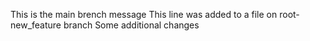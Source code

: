 This is the main brench message
This line was added to a file on root-new_feature branch
Some additional changes
